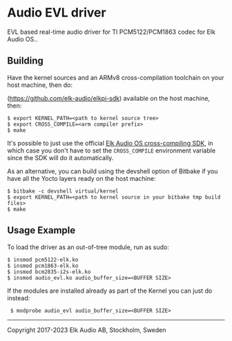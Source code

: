 # Audio EVL driver

EVL based real-time audio driver for TI PCM5122/PCM1863 codec for Elk Audio OS..

## Building

Have the kernel sources and an ARMv8 cross-compilation toolchain on your host machine, then do:

(https://github.com/elk-audio/elkpi-sdk) available on the host machine, then:

```
$ export KERNEL_PATH=<path to kernel source tree>
$ export CROSS_COMPILE=<arm compiler prefix>
$ make
```

It's possible to just use the official [Elk Audio OS cross-compiling SDK](https://github.com/elk-audio/elkpi-sdk), in which case you don't have to set the `CROSS_COMPILE` environment variable since the SDK will do it automatically.

As an alternative, you can build using the devshell option of Bitbake if you have all the Yocto layers ready on the host machine:

```
$ bitbake -c devshell virtual/kernel
$ export KERNEL_PATH=<path to kernel source in your bitbake tmp build files>
$ make
```

## Usage Example
To load the driver as an out-of-tree module, run as sudo:

```
$ insmod pcm5122-elk.ko
$ insmod pcm1863-elk.ko
$ insmod bcm2835-i2s-elk.ko
$ insmod audio_evl.ko audio_buffer_size=<BUFFER SIZE>
```

If the modules are installed already as part of the Kernel you can just do instead:

```
 $ modprobe audio_evl audio_buffer_size=<BUFFER SIZE>
```

---
Copyright 2017-2023 Elk Audio AB, Stockholm, Sweden


